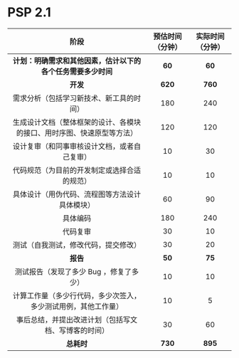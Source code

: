 # PSP 2.1

| 阶段 | 预估时间（分钟） | 实际时间（分钟）|
| :-: | :-: | :-: |
| **计划：明确需求和其他因素，估计以下的各个任务需要多少时间** | **60** | **60** |
| **开发** | **620** | **760** |
| 需求分析（包括学习新技术、新工具的时间） | 180 | 240 |
| 生成设计文档（整体框架的设计、各模块的接口、用时序图、快速原型等方法） | 120 | 120 |
| 设计复审（和同事审核设计文档，或者自己复审） | 10 | 30 |
| 代码规范（为目前的开发制定或选择合适的规范） | 10 | 10 |
| 具体设计（用伪代码、流程图等方法设计具体模块） | 60 | 90 |
| 具体编码 | 180 | 240 |
| 代码复审 | 30 | 10 |
| 测试（自我测试，修改代码，提交修改） | 30 | 20 |
| **报告** | **50** | **75** |
| 测试报告（发现了多少 Bug ，修复了多少） | 10 | 10 |
| 计算工作量（多少行代码，多少次签入，多少测试用例，其他工作量） | 10 | 5 |
| 事后总结，并提出改进计划（包括写文档、写博客的时间） | 30 | 60 |
| **总耗时** | **730** | **895** |